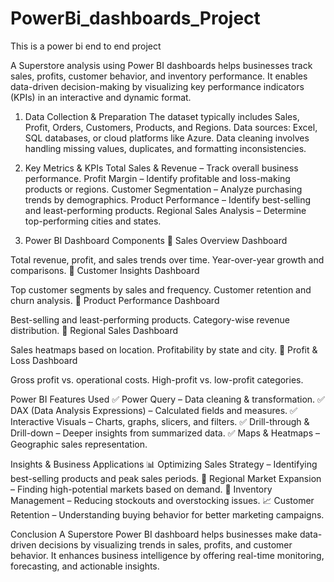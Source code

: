 # PowerBi_dashboards_Project
This is a power bi end to end project

A Superstore analysis using Power BI dashboards helps businesses track sales, profits, customer behavior, and inventory performance. It enables data-driven decision-making by visualizing key performance indicators (KPIs) in an interactive and dynamic format.

1. Data Collection & Preparation
The dataset typically includes Sales, Profit, Orders, Customers, Products, and Regions.
Data sources: Excel, SQL databases, or cloud platforms like Azure.
Data cleaning involves handling missing values, duplicates, and formatting inconsistencies.

2. Key Metrics & KPIs
Total Sales & Revenue – Track overall business performance.
Profit Margin – Identify profitable and loss-making products or regions.
Customer Segmentation – Analyze purchasing trends by demographics.
Product Performance – Identify best-selling and least-performing products.
Regional Sales Analysis – Determine top-performing cities and states.

3. Power BI Dashboard Components
🔹 Sales Overview Dashboard

Total revenue, profit, and sales trends over time.
Year-over-year growth and comparisons.
🔹 Customer Insights Dashboard

Top customer segments by sales and frequency.
Customer retention and churn analysis.
🔹 Product Performance Dashboard

Best-selling and least-performing products.
Category-wise revenue distribution.
🔹 Regional Sales Dashboard

Sales heatmaps based on location.
Profitability by state and city.
🔹 Profit & Loss Dashboard

Gross profit vs. operational costs.
High-profit vs. low-profit categories.

Power BI Features Used
✅ Power Query – Data cleaning & transformation.
✅ DAX (Data Analysis Expressions) – Calculated fields and measures.
✅ Interactive Visuals – Charts, graphs, slicers, and filters.
✅ Drill-through & Drill-down – Deeper insights from summarized data.
✅ Maps & Heatmaps – Geographic sales representation.

Insights & Business Applications
📊 Optimizing Sales Strategy – Identifying best-selling products and peak sales periods.
📍 Regional Market Expansion – Finding high-potential markets based on demand.
🛒 Inventory Management – Reducing stockouts and overstocking issues.
📈 Customer Retention – Understanding buying behavior for better marketing campaigns.

Conclusion
A Superstore Power BI dashboard helps businesses make data-driven decisions by visualizing trends in sales, profits, and customer behavior. It enhances business intelligence by offering real-time monitoring, forecasting, and actionable insights.

